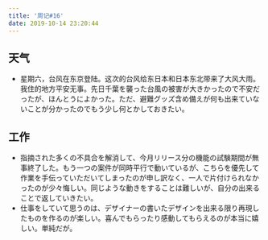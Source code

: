 ```yaml
---
title: '周记#16'
date: 2019-10-14 23:20:44
---
```

## 天气
- 星期六，台风在东京登陆。这次的台风给东日本和日本东北带来了大风大雨。我住的地方平安无事。先日千葉を襲った台風の被害が大きかったので不安だったが、ほんとうによかった。ただ、避難グッズ含め備えが何も出来ていないことが分かったのでもう少し何とかしておきたい。

## 工作
- 指摘された多くの不具合を解消して、今月リリース分の機能の試験期間が無事終了した。もう一つの案件が同時平行で動いているが、こちらを優先して作業を手伝っていただいてしまったのが申し訳なく、一人で片付けられなかったのが少々悔しい。同じような動きをすることは難しいが、自分の出来ることで返していきたい。
- 仕事をしていて思うのは、デザイナーの書いたデザインを出来る限り再現したものを作るのが楽しい。喜んでもらったり感動してもらえるのが本当に嬉しい。単純だが。
